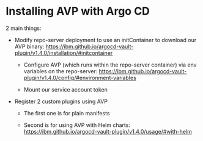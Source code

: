 # Installing AVP with Argo CD

2 main things:

- Modify repo-server deployment to use an initContainer to download our AVP binary: <https://ibm.github.io/argocd-vault-plugin/v1.4.0/installation/#initcontainer>

  - Configure AVP (which runs within the repo-server container) via env variables on the repo-server: <https://ibm.github.io/argocd-vault-plugin/v1.4.0/config/#environment-variables>

  - Mount our service account token

- Register 2 custom plugins using AVP 

  - The first one is for plain manifests

  - Second is for using AVP with Helm charts: <https://ibm.github.io/argocd-vault-plugin/v1.4.0/usage/#with-helm>